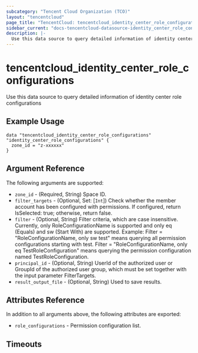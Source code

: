 ```yaml
---
subcategory: "Tencent Cloud Organization (TCO)"
layout: "tencentcloud"
page_title: "TencentCloud: tencentcloud_identity_center_role_configurations"
sidebar_current: "docs-tencentcloud-datasource-identity_center_role_configurations"
description: |-
  Use this data source to query detailed information of identity center role configurations
---
```


# tencentcloud_identity_center_role_configurations

Use this data source to query detailed information of identity center role configurations

## Example Usage

```hcl
data "tencentcloud_identity_center_role_configurations" "identity_center_role_configurations" {
  zone_id = "z-xxxxxx"
}
```

## Argument Reference

The following arguments are supported:

* `zone_id` - (Required, String) Space ID.
* `filter_targets` - (Optional, Set: [`Int`]) Check whether the member account has been configured with permissions. If configured, return IsSelected: true; otherwise, return false.
* `filter` - (Optional, String) Filter criteria, which are case insensitive. Currently, only RoleConfigurationName is supported and only eq (Equals) and sw (Start With) are supported. Example: Filter = "RoleConfigurationName, only sw test" means querying all permission configurations starting with test. Filter = "RoleConfigurationName, only eq TestRoleConfiguration" means querying the permission configuration named TestRoleConfiguration.
* `principal_id` - (Optional, String) UserId of the authorized user or GroupId of the authorized user group, which must be set together with the input parameter FilterTargets.
* `result_output_file` - (Optional, String) Used to save results.

## Attributes Reference

In addition to all arguments above, the following attributes are exported:

* `role_configurations` - Permission configuration list.


## Timeouts

<no value>



